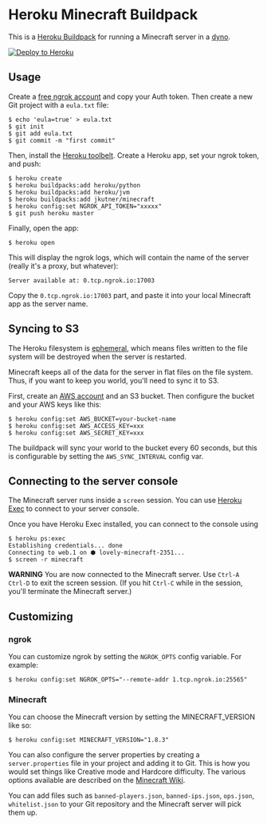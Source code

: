 # Heroku Minecraft Buildpack

This is a [Heroku Buildpack](https://devcenter.heroku.com/articles/buildpacks)
for running a Minecraft server in a [dyno](https://devcenter.heroku.com/articles/dynos).

[![Deploy to Heroku](https://www.herokucdn.com/deploy/button.png)](https://heroku.com/deploy)

## Usage

Create a [free ngrok account](https://ngrok.com/) and copy your Auth token. Then create a new Git project with a `eula.txt` file:

```sh-session
$ echo 'eula=true' > eula.txt
$ git init
$ git add eula.txt
$ git commit -m "first commit"
```

Then, install the [Heroku toolbelt](https://toolbelt.heroku.com/).
Create a Heroku app, set your ngrok token, and push:

```sh-session
$ heroku create
$ heroku buildpacks:add heroku/python
$ heroku buildpacks:add heroku/jvm
$ heroku buildpacks:add jkutner/minecraft
$ heroku config:set NGROK_API_TOKEN="xxxxx"
$ git push heroku master
```

Finally, open the app:

```sh-session
$ heroku open
```

This will display the ngrok logs, which will contain the name of the server
(really it's a proxy, but whatever):

```
Server available at: 0.tcp.ngrok.io:17003
```

Copy the `0.tcp.ngrok.io:17003` part, and paste it into your local Minecraft app
as the server name.

## Syncing to S3

The Heroku filesystem is [ephemeral](https://devcenter.heroku.com/articles/dynos#ephemeral-filesystem),
which means files written to the file system will be destroyed when the server is restarted.

Minecraft keeps all of the data for the server in flat files on the file system.
Thus, if you want to keep you world, you'll need to sync it to S3.

First, create an [AWS account](https://aws.amazon.com/) and an S3 bucket. Then configure the bucket
and your AWS keys like this:

```
$ heroku config:set AWS_BUCKET=your-bucket-name
$ heroku config:set AWS_ACCESS_KEY=xxx
$ heroku config:set AWS_SECRET_KEY=xxx
```

The buildpack will sync your world to the bucket every 60 seconds, but this is configurable by setting the `AWS_SYNC_INTERVAL` config var.

## Connecting to the server console

The Minecraft server runs inside a `screen` session. You can use [Heroku Exec](https://devcenter.heroku.com/articles/heroku-exec) to connect to your server console.

Once you have Heroku Exec installed, you can connect to the console using 

```
$ heroku ps:exec
Establishing credentials... done
Connecting to web.1 on ⬢ lovely-minecraft-2351...
$ screen -r minecraft
```

**WARNING** You are now connected to the Minecraft server. Use `Ctrl-A Ctrl-D` to exit the screen session. 
(If you hit `Ctrl-C` while in the session, you'll terminate the Minecraft server.)

## Customizing

### ngrok

You can customize ngrok by setting the `NGROK_OPTS` config variable. For example:

```
$ heroku config:set NGROK_OPTS="--remote-addr 1.tcp.ngrok.io:25565"
```

### Minecraft

You can choose the Minecraft version by setting the MINECRAFT_VERSION like so:

```
$ heroku config:set MINECRAFT_VERSION="1.8.3"
```

You can also configure the server properties by creating a `server.properties`
file in your project and adding it to Git. This is how you would set things like
Creative mode and Hardcore difficulty. The various options available are
described on the [Minecraft Wiki](http://minecraft.gamepedia.com/Server.properties).

You can add files such as `banned-players.json`, `banned-ips.json`, `ops.json`,
`whitelist.json` to your Git repository and the Minecraft server will pick them up.
